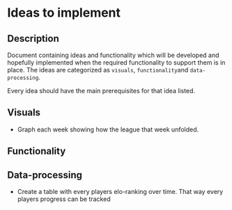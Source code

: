 # Ideas to implement

## Description
Document containing ideas and functionality which will be developed and hopefully implemented when the required functionality to support them is in place. The ideas are categorized as `visuals`, `functionality`and `data-processing`.

Every idea should have the main prerequisites for that idea listed.

## Visuals
- Graph each week showing how the league that week unfolded.

## Functionality

## Data-processing
- Create a table with every players elo-ranking over time. That way every players progress can be tracked
